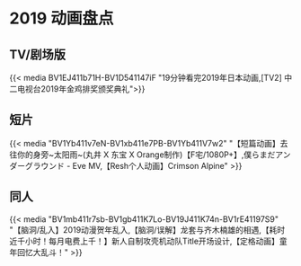 # 2019 动画盘点



## TV/剧场版

{{< media BV1EJ411b71H-BV1D541147iF 
"19分钟看完2019年日本动画,[TV2] 中二电视台2019年金鸡排奖颁奖典礼">}}

## 短片

{{< media "BV1Yb411v7eN-BV1xb411e7PB-BV1Yb411V7w2" 
"【短篇动画】去往你的身旁~太阳雨~(丸井 X 东宝 X Orange制作)【F宅/1080P+】,僕らまだアンダーグラウンド - Eve MV,【Resh个人动画】Crimson Alpine" >}}


## 同人

{{< media "BV1mb411r7sb-BV1gb411K7Lo-BV19J411K74n-BV1rE41197S9" 
"【脑洞/乱入】2019动漫贺年乱入,【脑洞/误解】龙套与齐木楠雄的相遇,【耗时近千小时！每月电费上千！】新人自制攻壳机动队Title开场设计,【定格动画】童年回忆大乱斗！" >}}
